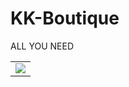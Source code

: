 KK-Boutique
===========

ALL YOU NEED 

<html>
<head>
</head>
<body>
    <center>
        <table width="700" height="400">
            <tr>
                <td valign="middle" align="center">
                    <img src="/images/en/common/product_loading.gif"/>
                </td>
            </tr>
        </table>
    </center>
</body>
</html>
